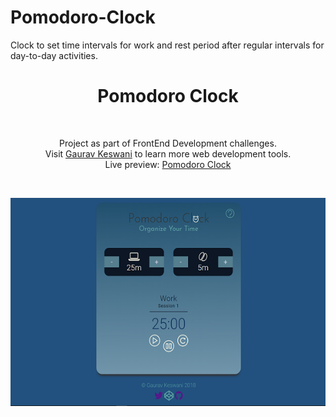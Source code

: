 # Pomodoro-Clock
Clock to set time intervals for work and rest period after regular intervals for day-to-day activities.
<h1 align="center">Pomodoro Clock</h1><br>
<p align="center">Project as part of  FrontEnd Development challenges.<br>
Visit <a href="https://gauravkeswani.com">Gaurav Keswani</a> to learn more web development tools.<br>
Live preview: <a href="http://www.gauravkeswani.com/pomodoro-clock-master/index.html">Pomodoro Clock</a></p><br>

<p align="center">
<img src="pomodoro.jpg" width="800"  alt="Pomodoro clock">
</p>
